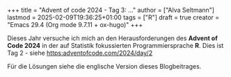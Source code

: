 +++
title = "Advent of code 2024 - Tag 3: …"
author = ["Alva Seltmann"]
lastmod = 2025-02-09T19:36:25+01:00
tags = ["R"]
draft = true
creator = "Emacs 29.4 (Org mode 9.7.11 + ox-hugo)"
+++

Dieses Jahr versuche ich mich an den Herausforderungen des **Advent of Code 2024**
in der auf Statistik fokussierten Programmiersprache **R**. Dies ist Tag 2 - siehe
<https:adventofcode.com/2024/day/2>

Für die Lösungen siehe die englische Version dieses Blogbeitrages.

